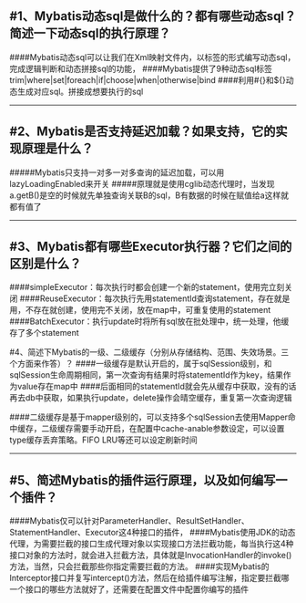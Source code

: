 #1、Mybatis动态sql是做什么的？都有哪些动态sql？简述一下动态sql的执行原理？
---
####Mybatis动态sql可以让我们在Xml映射文件内，以标签的形式编写动态sql，完成逻辑判断和动态拼接sql的功能，
####Mybatis提供了9种动态sql标签trim|where|set|foreach|if|choose|when|otherwise|bind
####利用#{}和${}动态生成对应sql。拼接成想要执行的sql

***
#2、Mybatis是否支持延迟加载？如果支持，它的实现原理是什么？
---
#####Mybatis只支持一对多一对多查询的延迟加载，可以用lazyLoadingEnabled来开关
#####原理就是使用cglib动态代理时，当发现a.getB()是空的时候就先单独查询关联B的sql，B有数据的时候在赋值给a这样就都有值了

***
#3、Mybatis都有哪些Executor执行器？它们之间的区别是什么？
---
####simpleExecutor：每次执行时都会创建一个新的statement，使用完立刻关闭
####ReuseExecutor：每次执行先用statementId查询statement，存在就是用，不存在就创建，使用完不关闭，放在map中，可重复使用的statement
####BatchExecutor：执行update时将所有sql放在批处理中，统一处理，他缓存了多个statement

#4、简述下Mybatis的一级、二级缓存（分别从存储结构、范围、失效场景。三个方面来作答）？
####一级缓存是默认开启的，属于sqlSession级别，和sqlSession生命周期相同，第一次查询有结果时将statementId作为key，结果作为value存在map中
####后面相同的statementId就会先从缓存中获取，没有的话再去db中获取，如果执行update，delete操作会晴空缓存，重复第一次查询逻辑

####二级缓存是基于mapper级别的，可以支持多个sqlSession去使用Mapper命中缓存，二级缓存需要手动开启，在配置中cache-anable参数设定，可以设置type缓存丢弃策略。FIFO LRU等还可以设定刷新时间

***
#5、简述Mybatis的插件运行原理，以及如何编写一个插件？
---
####Mybatis仅可以针对ParameterHandler、ResultSetHandler、StatementHandler、Executor这4种接口的插件，
####Mybatis使用JDK的动态代理，为需要拦截的接口生成代理对象以实现接口方法拦截功能，每当执行这4种接口对象的方法时，就会进入拦截方法，具体就是InvocationHandler的invoke()方法，当然，只会拦截那些你指定需要拦截的方法。
####实现Mybatis的Interceptor接口并复写intercept()方法，然后在给插件编写注解，指定要拦截哪一个接口的哪些方法就好了，还需要在配置文件中配置你编写的插件